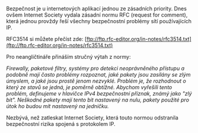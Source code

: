 <!-- dcterms:identifier = riderweblog#35 -->
<!-- dcterms:title = RFC3514: Konečně definitivní řešení bezpečnosti na Internetu -->
<!-- np9:categoryId = 2 -->
<!-- x4w:category = Lidé a jiná zvěř -->
<!-- np9:authorId = 1 -->
<!-- np9:authorEmail = michal.valasek@altairis.cz -->
<!-- dcterms:creator = Michal Altair Valášek -->
<!-- dcterms:created = 2003-04-01T14:41:23+02:00 -->
<!-- dcterms:dateAccepted = 2003-04-01T14:41:23+02:00 -->

Bezpečnost je u internetových aplikací jednou ze zásadních priority. Dnes ovšem Internet Society vydala zásadní normu RFC (request for comment), která jednou provždy řeší všechny bezpečnostní problémy sítí používajících IP.

RFC3514 si můžete přečíst zde: [ftp://ftp.rfc-editor.org/in-notes/rfc3514.txt](ftp://ftp.rfc-editor.org/in-notes/rfc3514.txt)

Pro neangličtináře přináším stručný výtah z normy:

*Firewally, paketové filtry, systémy pro detekci neoprávněného přístupu a podobně mají často problémy rozpoznat, jaké pakety jsou zasílány se zlým úmyslem, a jaké jsou prostě jenom nezvyklé. Problém je, že rozhodnout o který ze stavů se jedná, je poměrně obtížné. Abychom vyřešili tento problém, definujeme v hlavičce IPv4 bezpečnostní příznak, známý jako "zlý bit". Neškodné pakety mají tento bit nastavený na nulu, pakety použité pro útok ho budou mít nastavený na jedničku.*

Nezbývá, než zatleskat Internet Society, která touto normou odstranila bezpečnostní rizika spojená s protokolem IP.